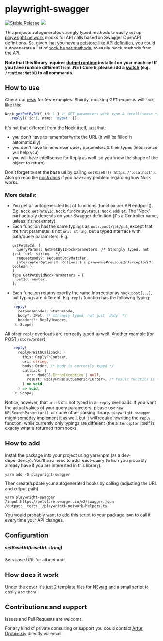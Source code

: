 # playwright-swagger
<p>
<a href="https://www.npmjs.com/package/playwright-swagger"><img src="https://img.shields.io/npm/v/playwright-swagger.svg" alt="Stable Release" /></a>
<a href="./LICENSE"><img allt="MIT License" src="https://badgen.now.sh/badge/license/MIT"/></a>
</p>

This projects autogenerates strongly typed methods to easily set up [playwright network](https://playwright.dev/docs/network#handle-requests) mocks for API calls based on Swagger OpenAPI definitions.
So, given that you have a [petstore-like API definition](https://petstore.swagger.io/), you could autogenerate a list of [nock helper methods](https://github.com/Shaddix/playwright-swagger/blob/master/examples/pet-client/src/_tests/nock-helpers.ts), to easily mock methods from the API.

****Note that this library requires [dotnet runtime](https://dotnet.microsoft.com/download/dotnet/6.0) installed on your machine! If you have runtime different from .NET Core 6, please add a [switch](https://github.com/RicoSuter/NSwag/tree/master/src/NSwag.Npm#change-runtime) (e.g. `/runtime:Net50`) to all commands.****
## How to use
Check out [tests](https://github.com/Shaddix/playwright-swagger/blob/963de857fd6abbe42ad1172f47cd118b2efe3a05/examples/pet-client/src/_tests/App.test.tsx#L11) for few examples.
Shortly, mocking GET requests will look like this:
```ts
Nock.getPetById({ id: 1 } /* GET parameters with type & intellisense */)
  .reply({ id:1, name: 'mypet' });
```
It's not that different from the Nock itself, just that:
- you don't have to remember/write the URL (it will be filled in automatically)
- you don't have to remember query parameters & their types (intellisense will help you)
- you will have intellisense for Reply as well (so you know the shape of the object to return)

Don't forget to set the base url by calling `setBaseUrl('https://localhost')`.
Also go read the [nock docs](https://github.com/nock/nock#nock) if you have any problem regarding how Nock works.

### More details:
- You get an autogenerated list of functions (function per API endpoint). E.g. `Nock.getPetById`, `Nock.findPetByStatus`, `Nock.addPet`. The 'Nock' part actually depends on your Swagger definition (it's a Controller name, unless it's not empty).
- Each function has the same typings as `nock.post/get/put`, except that the first parameter is not `uri: string`, but a typed interface with path/query parameters. E.g. 
    ```
  getPetById: (
      queryParams: GetPetByIdNockParameters, /* Strongly typed, not just `url: string`  */
      requestBody?: RequestBodyMatcher,
      interceptorOptions?: Options & { preservePreviousInterceptors?: boolean },
  )
  type GetPetByIdNockParameters = {
      petId: number;
  };
  ```
- Each function returns exactly the same Interceptor as `nock.post(...)`, but typings are different. E.g. `reply` function has the following typing:
```ts
    reply(
      responseCode?: StatusCode,
      body?: IPet, /* strongly typed, not just `Body` */
      headers?: ReplyHeaders,
    ): Scope;
```
  All other `reply` overloads are correctly typed as well. Another example (for POST `/store/order`):
```ts
    reply(
      replyFnWithCallback: (
        this: ReplyFnContext,
        uri: string,
        body: Order, /* body is correctly typed */
        callback: (
          err: NodeJS.ErrnoException | null,
          result: ReplyFnResultGeneric<IOrder>, /* result function is typed as well */
        ) => void,
      ) => void,
    ): Scope;
```
Notice, however, that `uri` is still not typed in all `reply` overloads. If you want the actual values of your query parameters, please use `new URLSearchParams(url)`, or some other parsing library.
`playwright-swagger` might someday implement it as well, but it will require rewriting the `reply` function, while currently only typings are different (the `Interceptor` itself is exactly what is returned from nock).

## How to add
Install the package into your project using yarn/npm (as a dev-dependency). You'll also need to add react-query (which you probably already have if you are interested in this library).
```
yarn add -D playwright-swagger
```
Then create/update your autogenerated hooks by calling (adjusting the URL and output path)
```
yarn playwright-swagger /input:https://petstore.swagger.io/v2/swagger.json /output:__tests__/playwrigth-network-helpers.ts
```
You would probably want to add this script to your package.json to call it every time your API changes.

## Configuration
##### setBaseUrl(baseUrl: string)
Sets base URL for all methods

## How does it work
Under the cover it's just 2 template files for [NSwag](https://github.com/RicoSuter/NSwag) and a small script to easily use them.

## Contributions and support
Issues and Pull Requests are welcome.

For any kind of private consulting or support you could contact [Artur Drobinskiy](https://github.com/Shaddix) directly via email.
